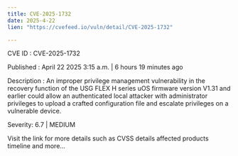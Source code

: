 ```yaml
---
title: CVE-2025-1732
date: 2025-4-22
lien: "https://cvefeed.io/vuln/detail/CVE-2025-1732"

---
```


CVE ID : CVE-2025-1732

Published :  April 22
2025
3:15 a.m. | 6 hours
19 minutes ago

Description : An improper privilege management vulnerability in the recovery function of the USG FLEX H series uOS firmware version V1.31 and earlier could allow an authenticated local attacker with administrator privileges to upload a crafted configuration file and escalate privileges on a vulnerable device.

Severity: 6.7 | MEDIUM

Visit the link for more details
such as CVSS details
affected products
timeline
and more...
